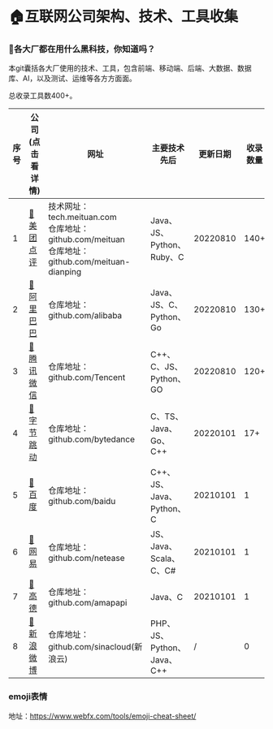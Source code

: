 # :house:互联网公司架构、技术、工具收集

### :office:各大厂都在用什么黑科技，你知道吗？

本git囊括各大厂使用的技术、工具，包含前端、移动端、后端、大数据、数据库、AI，以及测试、运维等各方方面面。

总收录工具数400+。

| 序号 | 公司(点击看详情)                                             | 网址                                                         | 主要技术先后               | 更新日期 | 收录数量 |
| ---- | ------------------------------------------------------------ | ------------------------------------------------------------ | -------------------------- | -------- | -------- |
| 1    | [:bank:美团点评](https://github.com/sekift/architecture-of-internet/tree/main/meituan-dianping) | 技术网址：tech.meituan.com<br />仓库地址：github.com/meituan<br />仓库地址：github.com/meituan-dianping | Java、JS、Python、Ruby、C  | 20220810 | 140+     |
| 2    | [:department_store:阿里巴巴](https://github.com/sekift/architecture-of-internet/tree/main/alibaba) | 仓库地址：github.com/alibaba                                 | Java、JS、C、Python、Go    | 20220810 | 130+     |
| 3    | [:hotel:腾讯微信](https://github.com/sekift/architecture-of-internet/tree/main/tencent) | 仓库地址：github.com/Tencent                                 | C++、C、JS、Python、GO     | 20220810 | 120+     |
| 4    | [:wedding:字节跳动](https://github.com/sekift/architecture-of-internet/tree/main/bytedance) | 仓库地址：github.com/bytedance                               | C、TS、Java、Go、C++       | 20220101 | 17+      |
| 5    | [:house_with_garden:百度](https://github.com/sekift/architecture-of-internet/tree/main/baidu) | 仓库地址：github.com/baidu                                   | C++、JS、Java、Python、C   | 20210101 | 1        |
| 6    | [:post_office:网易](https://github.com/sekift/architecture-of-internet/tree/main/netease) | 仓库地址：github.com/netease                                 | JS、Java、Scala、C、C#     | 20210101 | 1        |
| 7    | [:love_hotel:高德](https://github.com/sekift/architecture-of-internet/tree/maian/map) | 仓库地址：github.com/amapapi                                 | Java、C                    | 20210101 | 1        |
| 8    | [:convenience_store:新浪微博](https://github.com/sekift/architecture-of-internet/tree/main/sinaweibo) | 仓库地址：github.com/sinacloud(新浪云)                       | PHP、JS、Python、Java、C++ | /        | 0        |

### emoji表情

地址：https://www.webfx.com/tools/emoji-cheat-sheet/
